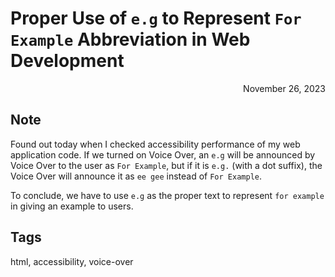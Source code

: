 # Proper Use of `e.g` to Represent `For Example` Abbreviation in Web Development
<div style="text-align: right"> November 26, 2023 </div>

## Note
Found out today when I checked accessibility performance of my web application code.
If we turned on Voice Over, an `e.g` will be announced by Voice Over to the user as `For Example`, but if it is `e.g.` (with a dot suffix), the Voice Over will announce it as `ee gee` instead of `For Example`.

To conclude, we have to use `e.g` as the proper text to represent `for example` in giving an example to users.

## Tags
html, accessibility, voice-over